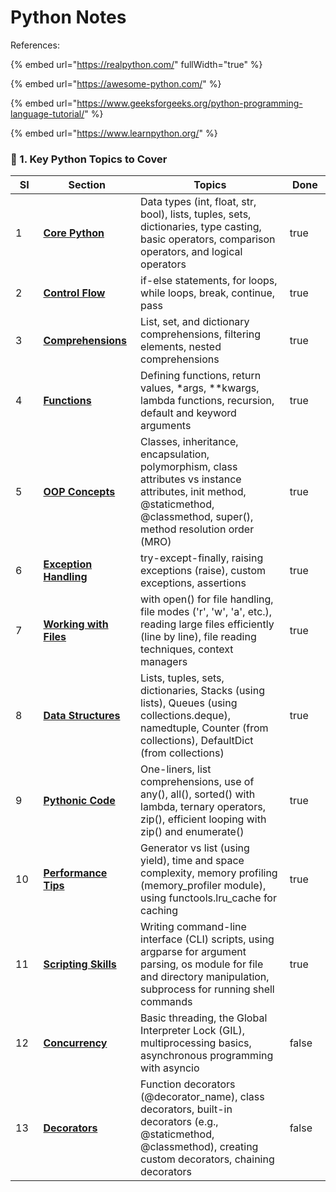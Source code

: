 # Python Notes

References:

{% embed url="https://realpython.com/" fullWidth="true" %}

{% embed url="https://awesome-python.com/" %}

{% embed url="https://www.geeksforgeeks.org/python-programming-language-tutorial/" %}

{% embed url="https://www.learnpython.org/" %}

### **📌 1. Key Python Topics to Cover**

<table><thead><tr><th width="49.6689453125">SI</th><th width="156.2066650390625">Section</th><th width="406.40850830078125">Topics</th><th width="72.42526245117188" data-type="checkbox">Done</th></tr></thead><tbody><tr><td>1</td><td><a href="core-python.md"><strong>Core Python</strong></a></td><td>Data types (int, float, str, bool), lists, tuples, sets, dictionaries, type casting, basic operators, comparison operators, and logical operators</td><td>true</td></tr><tr><td>2</td><td><a href="control-flow.md"><strong>Control Flow</strong></a></td><td>if-else statements, for loops, while loops, break, continue, pass</td><td>true</td></tr><tr><td>3</td><td><a href="comprehensions.md"><strong>Comprehensions</strong></a></td><td>List, set, and dictionary comprehensions, filtering elements, nested comprehensions</td><td>true</td></tr><tr><td>4</td><td><a href="functions.md"><strong>Functions</strong></a></td><td>Defining functions, return values, *args, **kwargs, lambda functions, recursion, default and keyword arguments</td><td>true</td></tr><tr><td>5</td><td><a href="oops-concepts.md"><strong>OOP Concepts</strong></a></td><td>Classes, inheritance, encapsulation, polymorphism, class attributes vs instance attributes, init method, @staticmethod, @classmethod, super(), method resolution order (MRO)</td><td>true</td></tr><tr><td>6</td><td><a href="exception-handling.md"><strong>Exception Handling</strong></a></td><td>try-except-finally, raising exceptions (raise), custom exceptions, assertions</td><td>true</td></tr><tr><td>7</td><td><a href="working-with-files.md"><strong>Working with Files</strong></a></td><td>with open() for file handling, file modes ('r', 'w', 'a', etc.), reading large files efficiently (line by line), file reading techniques, context managers</td><td>true</td></tr><tr><td>8</td><td><a href="data-structures.md"><strong>Data Structures</strong></a></td><td>Lists, tuples, sets, dictionaries, Stacks (using lists), Queues (using collections.deque), namedtuple, Counter (from collections), DefaultDict (from collections)</td><td>true</td></tr><tr><td>9</td><td><a href="pythonic-code.md"><strong>Pythonic Code</strong></a></td><td>One-liners, list comprehensions, use of any(), all(), sorted() with lambda, ternary operators, zip(), efficient looping with zip() and enumerate()</td><td>true</td></tr><tr><td>10</td><td><a href="performance-tips.md"><strong>Performance Tips</strong></a></td><td>Generator vs list (using yield), time and space complexity, memory profiling (memory_profiler module), using functools.lru_cache for caching</td><td>true</td></tr><tr><td>11</td><td><a href="scripting-skills.md"><strong>Scripting Skills</strong></a></td><td>Writing command-line interface (CLI) scripts, using argparse for argument parsing, os module for file and directory manipulation, subprocess for running shell commands</td><td>true</td></tr><tr><td>12</td><td><a href="concurrency.md"><strong>Concurrency</strong></a></td><td>Basic threading, the Global Interpreter Lock (GIL), multiprocessing basics, asynchronous programming with asyncio</td><td>false</td></tr><tr><td>13</td><td><a href="decorators.md"><strong>Decorators</strong></a></td><td>Function decorators (@decorator_name), class decorators, built-in decorators (e.g., @staticmethod, @classmethod), creating custom decorators, chaining decorators</td><td>false</td></tr></tbody></table>
